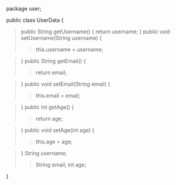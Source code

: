 package user;

public class UserData {
> public String getUsername() {
> return username;
> }
> public void setUsername(String username) {
> > this.username = username;

> }
> public String getEmail() {
> > return email;

> }
> public void setEmail(String email) {
> > this.email = email;


> }
> public int getAge() {
> > return age;

> }
> public void setAge(int age) {
> > this.age = age;

> }
> String username;
> > String email;
> > int age;


}